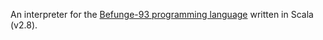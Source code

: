 An interpreter for the [Befunge-93 programming language](https://en.wikipedia.org/wiki/Befunge) written in Scala (v2.8).
